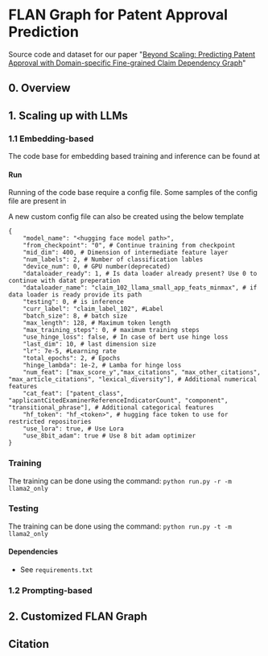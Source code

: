 # FLAN Graph for Patent Approval Prediction

Source code and dataset for our paper "[Beyond Scaling: Predicting Patent Approval with Domain-specific Fine-grained Claim Dependency Graph]()"

## 0. Overview

## 1. Scaling up with LLMs

### 1.1 Embedding-based

The code base for embedding based training and inference can be found at 

#### Run

Running of the code base require a config file. Some samples of the config file are present in 

A new custom config file can also be created using the below template
```
{
    "model_name": "<hugging face model path>", 
    "from_checkpoint": "0", # Continue training from checkpoint
    "mid_dim": 400, # Dimension of intermediate feature layer
    "num_labels": 2, # Number of classification lables
    "device_num": 0, # GPU number(deprecated)
    "dataloader_ready": 1, # Is data loader already present? Use 0 to continue with datat preperation
    "dataloader_name": "claim_102_llama_small_app_feats_minmax", # if data loader is ready provide its path
    "testing": 0, # is inference
    "curr_label": "claim_label_102", #Label
    "batch_size": 8, # batch size
    "max_length": 128, # Maximum token length
    "max_training_steps": 0, # maximum training steps
    "use_hinge_loss": false, # In case of bert use hinge loss
    "last_dim": 10, # last dimension size
    "lr": 7e-5, #Learning rate
    "total_epochs": 2, # Epochs
    "hinge_lambda": 1e-2, # Lamba for hinge loss
    "num_feat": ["max_score_y","max_citations", "max_other_citations", "max_article_citations", "lexical_diversity"], # Additional numerical features
    "cat_feat": ["patent_class", "applicantCitedExaminerReferenceIndicatorCount", "component", "transitional_phrase"], # Additional categorical features
    "hf_token": "hf_<token>", # hugging face token to use for restricted repositories
    "use_lora": true, # Use Lora 
    "use_8bit_adam": true # Use 8 bit adam optimizer
}

```

### Training
The training can be done using the command:
`python run.py -r -m llama2_only`

### Testing
The training can be done using the command:
`python run.py -t -m llama2_only`

#### Dependencies
- See `requirements.txt`


### 1.2 Prompting-based

## 2. Customized FLAN Graph


## Citation